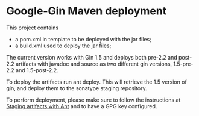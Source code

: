 Google-Gin Maven deployment
==========================

This project contains

* a pom.xml.in template to be deployed with the jar files;
* a build.xml used to deploy the jar files;

The current version works with Gin 1.5 and deploys both
pre-2.2 and post-2.2 artifacts with javadoc and source as
two different gin versions, 1.5-pre-2.2 and 1.5-post-2.2.

To deploy the artifacts run ant deploy. This will retrieve
the 1.5 version of gin, and deploy them to the sonatype
staging repository.

To perform deployment, please make sure to follow the instructions
at [Staging artifacts with Ant](https://docs.sonatype.org/display/Repository/Sonatype+OSS+Maven+Repository+Usage+Guide#SonatypeOSSMavenRepositoryUsageGuide-7c.StageArtifactswithAnt) and to have a GPG key configured.
